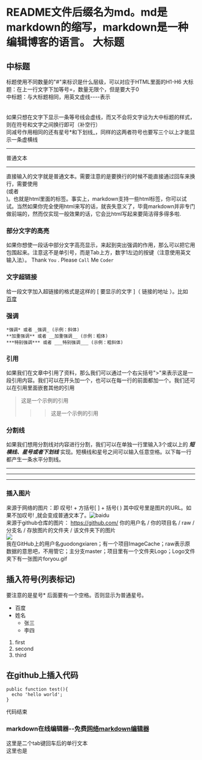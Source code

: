 README文件后缀名为md。md是markdown的缩写，markdown是一种编辑博客的语言。
大标题
====
中标题
----
标题使用不同数量的"#"来标识是什么层级，可以对应于HTML里面的H1-H6
大标题：在上一行文字下加等号=，数量无限个，但是要大于0<br/>
中标题：与大标题相同，用英文虚线----表示<br/><br/><br/>
如果只想在文字下显示一条等号线会虚线，而又不会将文字设为大中标题的样式，则在符号和文字之间换行即可（补空行）<br/>
同减号作用相同的还有星号*和下划线_，同样的这两者符号也要写三个以上才能显示一条虚横线

___________
普通文本
*********
直接输入的文字就是普通文本。需要注意的是要换行的时候不能直接通过回车来换行，需要使用<br>(或者<br/>)。也就是html里面的标签。事实上，markdown支持一些html标签，你可以试试。当然如果你完全使用html来写的话，就丧失意义了，毕竟markdown并非专门做前端的，然而仅实现一般效果的话，它会比html写起来要简洁得多得多啦.<br/>  

### 部分文字的高亮

如果你想使一段话中部分文字高亮显示，来起到突出强调的作用，那么可以把它用 `  ` 包围起来。注意这不是单引号，而是Tab上方，数字1左边的按键（注意使用英文输入法）。
Thank `You` . Please `Call` Me `Coder`

### 文字超链接

给一段文字加入超链接的格式是这样的 [ 要显示的文字 ]（ 链接的地址 ）。比如<br/>
[百度](http://www.baidu.com)
### 强调
```
*强调* 或者 _强调_ (示例：斜体)
**加重强调** 或者 __加重强调__ (示例：粗体)
***特别强调*** 或者 ___特别强调___ (示例：粗斜体)
```
### 引用
如果我们在文章中引用了资料，那么我们可以通过一个右尖括号">"来表示这是一段引用内容。我们可以在开头加一个，也可以在每一行的前面都加一个。我们还可以在引用里面嵌套其他的引用<br/>
>这是一个示例的引用
>>>这是一个示例的引用
### 分割线
如果我们想用分割线对内容进行分割，我们可以在单独一行里输入3个或以上的 ***短横线、星号或者下划线*** 实现。短横线和星号之间可以输入任意空格。以下每一行都产生一条水平分割线。<br/>
********
_______
--------
### 插入图片

来源于网络的图片：即 叹号! + 方括号[ ] + 括号( ) 其中叹号里是图片的URL。如果不加叹号! ,就会变成普通文本了。![baidu](http://www.baidu.com/img/bdlogo.gif "百度logo")<br/>
来源于github仓库的图片： https://github.com/ 你的用户名 / 你的项目名 / raw / 分支名 / 存放图片的文件夹 / 该文件夹下的图片<br/>
![](https://github.com/guodongxiaren/ImageCache/raw/master/Logo/foryou.gif)  <br/>
我在GitHub上的用户名guodongxiaren；有一个项目ImageCache；raw表示原数据的意思吧，不用管它；主分支master；项目里有一个文件夹Logo；Logo文件夹下有一张图片foryou.gif

插入符号(列表标记)
-------
要注意的是星号* 后面要有一个空格。否则显示为普通星号。
* 百度
* 姓名
  * 张三
  * 李四
1. first
2. second
3. third


在github上插入代码
--------
```
public function test(){
  echo 'hello world';
}
```
代码结束
### markdown在线编辑器--免费[网络markdown编辑器](http://mahua.jser.me/)   
这里是二个tab键回车后的单行文本    
这里也是
